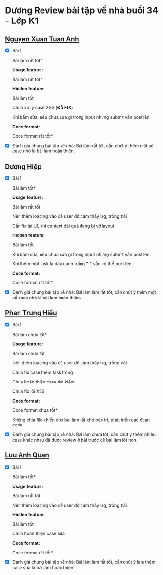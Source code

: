 # Dương Review bài tập về nhà buổi 34 - Lớp K1

## [Nguyen Xuan Tuan Anh](https://github.com/xuananh2212/js-fullstack/tree/main/day34)

- [x] Bài 1

  Bài làm rất tốt\*

  **Usage feature:**

  Bài làm rất tốt\*

  **Hidden feature:**

  Bài làm tốt

  Chưa xử lý case XSS (**ĐÃ FIX**)

  Khi bấm sửa, nếu chưa sửa gì trong input nhưng submit vẫn post lên.

  **Code format:**

  Code format rất tốt\*

- [x] Đánh giá chung bài tập về nhà: Bài làm rất tốt, cần chút ý thêm một số case nhỏ là bài làm hoàn thiện.

## [Dương Hiệp](https://github.com/duonghiep416/duonghiep_f8_fullstack/tree/main/Day34)

- [x] Bài 1

  Bài làm tốt\*

  **Usage feature:**

  Bài làm rất tốt

  Nên thêm loading vào để user đỡ cảm thấy lag, trống trải

  Cần fix lại UI, khi content dài quá đang bị vỡ layout

  **Hidden feature:**

  Bài làm tốt

  Khi bấm sửa, nếu chưa sửa gì trong input nhưng submit vẫn post lên.

  Khi thêm một task là dấu cách trống **" "** vẫn có thể post lên.

  **Code format:**

  Code format rất tốt\*

- [x] Đánh giá chung bài tập về nhà: Bài làm làm rất tốt, cần chút ý thêm một số case nhỏ là bài làm hoàn thiện.

## [Phan Trung Hiếu](https://github.com/pth2003/FullStack_Nodejs_K1/tree/main/BTVN/btvn_buoi_34)

- [x] Bài 1

  Bài làm chưa tốt\*

  **Usage feature:**

  Bài làm chưa tốt

  Nên thêm loading vào để user đỡ cảm thấy lag, trống trải

  Chưa fix case thêm task trống

  Chưa hoàn thiện case tìm kiếm

  Chưa fix lỗi XSS

  **Code format:**

  Code format chưa tốt\*

  Không chia file khiến cho bài làm rất khó bảo trì, phát triển các đoạn code.

- [x] Đánh giá chung bài tập về nhà: Bài làm chưa tốt, cần chút ý thêm nhiều case khác nhau đã được review ở bài trước để bài làm tốt hơn.

## [Luu Anh Quan](https://github.com/anhquan2211/F8-OFFLINE/tree/main/f8-offline-day34)

- [x] Bài 1

  Bài làm tốt\*

  **Usage feature:**

  Bài làm rất tốt

  Nên thêm loading vào để user đỡ cảm thấy lag, trống trải

  **Hidden feature:**

  Bài làm tốt

  Chưa hoàn thiện case sửa

  **Code format:**

  Code format rất tốt\*

- [x] Đánh giá chung bài tập về nhà: Bài làm làm rất tốt, cần chút ý làm thêm case sửa là bài làm hoàn thiện.
